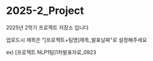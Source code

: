 # 2025-2_Project
2025년 2학기 프로젝트 저장소 입니다 

업로드시 제목은 "[프로젝트+팀명]제목_발표날짜"로 설정해주세요

ex) [프로젝트 NLP1팀]1차발표자료_0923
